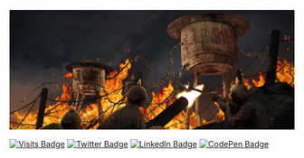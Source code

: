 [![Eric's GitHub Banner](./.assets/the_trench.jpg)](https://ericgoebelbecker.com)

[![Visits Badge](https://badges.pufler.dev/visits/egoebelbecker/egoebelbecker)](https://ericgoebelbecker.com)
[![Twitter Badge](https://img.shields.io/badge/Twitter-Profile-informational?style=flat&logo=twitter&logoColor=white&color=1CA2F1)](https://twitter.com/egoebelbecker)
[![LinkedIn Badge](https://img.shields.io/badge/LinkedIn-Profile-informational?style=flat&logo=linkedin&logoColor=white&color=0D76A8)](https://www.linkedin.com/in/ericgoebelbecker/)
[![CodePen Badge](https://img.shields.io/badge/CodePen-Profile-informational?style=flat&logo=codepen&logoColor=white&color=black)](https://codepen.io/egoebelbecker)
